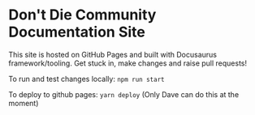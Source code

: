 # Don't Die Community Documentation Site

This site is hosted on GitHub Pages and built with Docusaurus framework/tooling. Get stuck in, make changes and raise pull requests!

To run and test changes locally: `npm run start`

To deploy to github pages: `yarn deploy` (Only Dave can do this at the moment)
